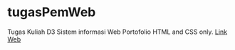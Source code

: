 # tugasPemWeb
Tugas Kuliah D3 Sistem informasi Web Portofolio HTML and CSS only.
[Link Web](https://tommyethan.github.io/)
